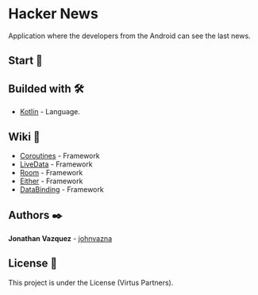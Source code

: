 # Hacker News

Application where the developers from the Android can see the last news.

## Start 🚀

## Builded with 🛠️

* [Kotlin](https://kotlinlang.org/) - Language.

## Wiki 📖

* [Coroutines](https://developer.android.com/kotlin/coroutines?gclid=Cj0KCQjwkZiFBhD9ARIsAGxFX8AMCfi6Ec_fzTuCuLGUL25TaFAF_BosKNJ2aixrsRoE4lSgUgwWJQgaAhzYEALw_wcB&gclsrc=aw.ds) - Framework
* [LiveData](https://developer.android.com/topic/libraries/architecture/livedata?hl=es-419) - Framework
* [Room](https://developer.android.com/jetpack/androidx/releases/room?hl=es) - Framework
* [Either](https://arrow-kt.io/) - Framework
* [DataBinding](https://developer.android.com/topic/libraries/data-binding) - Framework

## Authors ✒️

**Jonathan Vazquez** - [johnvazna](https://github.com/johnvazna)

## License 📄

This project is under the License (Virtus Partners).
